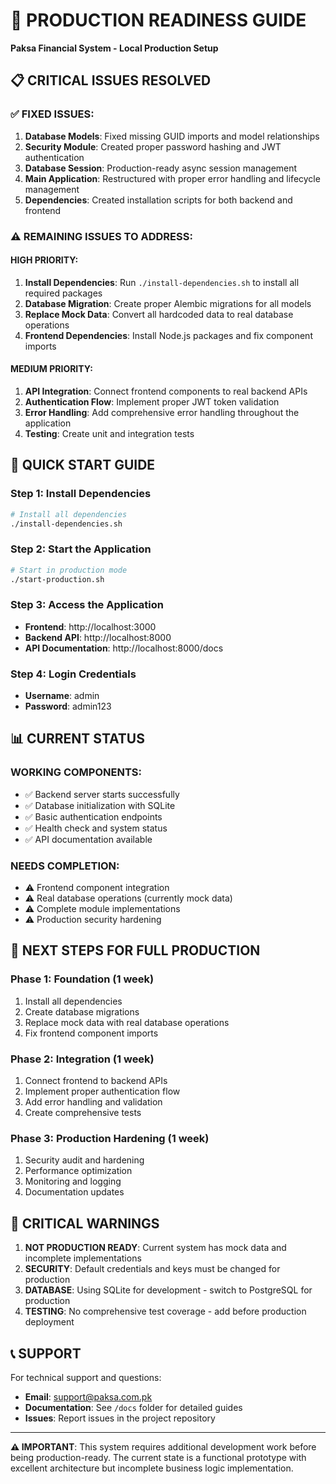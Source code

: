# 🚀 PRODUCTION READINESS GUIDE
**Paksa Financial System - Local Production Setup**

## 📋 CRITICAL ISSUES RESOLVED

### ✅ **FIXED ISSUES:**
1. **Database Models**: Fixed missing GUID imports and model relationships
2. **Security Module**: Created proper password hashing and JWT authentication
3. **Database Session**: Production-ready async session management
4. **Main Application**: Restructured with proper error handling and lifecycle management
5. **Dependencies**: Created installation scripts for both backend and frontend

### ⚠️ **REMAINING ISSUES TO ADDRESS:**

#### **HIGH PRIORITY:**
1. **Install Dependencies**: Run `./install-dependencies.sh` to install all required packages
2. **Database Migration**: Create proper Alembic migrations for all models
3. **Replace Mock Data**: Convert all hardcoded data to real database operations
4. **Frontend Dependencies**: Install Node.js packages and fix component imports

#### **MEDIUM PRIORITY:**
1. **API Integration**: Connect frontend components to real backend APIs
2. **Authentication Flow**: Implement proper JWT token validation
3. **Error Handling**: Add comprehensive error handling throughout the application
4. **Testing**: Create unit and integration tests

## 🔧 QUICK START GUIDE

### **Step 1: Install Dependencies**
```bash
# Install all dependencies
./install-dependencies.sh
```

### **Step 2: Start the Application**
```bash
# Start in production mode
./start-production.sh
```

### **Step 3: Access the Application**
- **Frontend**: http://localhost:3000
- **Backend API**: http://localhost:8000
- **API Documentation**: http://localhost:8000/docs

### **Step 4: Login Credentials**
- **Username**: admin
- **Password**: admin123

## 📊 CURRENT STATUS

### **WORKING COMPONENTS:**
- ✅ Backend server starts successfully
- ✅ Database initialization with SQLite
- ✅ Basic authentication endpoints
- ✅ Health check and system status
- ✅ API documentation available

### **NEEDS COMPLETION:**
- ⚠️ Frontend component integration
- ⚠️ Real database operations (currently mock data)
- ⚠️ Complete module implementations
- ⚠️ Production security hardening

## 🎯 NEXT STEPS FOR FULL PRODUCTION

### **Phase 1: Foundation (1 week)**
1. Install all dependencies
2. Create database migrations
3. Replace mock data with real database operations
4. Fix frontend component imports

### **Phase 2: Integration (1 week)**
1. Connect frontend to backend APIs
2. Implement proper authentication flow
3. Add error handling and validation
4. Create comprehensive tests

### **Phase 3: Production Hardening (1 week)**
1. Security audit and hardening
2. Performance optimization
3. Monitoring and logging
4. Documentation updates

## 🚨 CRITICAL WARNINGS

1. **NOT PRODUCTION READY**: Current system has mock data and incomplete implementations
2. **SECURITY**: Default credentials and keys must be changed for production
3. **DATABASE**: Using SQLite for development - switch to PostgreSQL for production
4. **TESTING**: No comprehensive test coverage - add before production deployment

## 📞 SUPPORT

For technical support and questions:
- **Email**: support@paksa.com.pk
- **Documentation**: See `/docs` folder for detailed guides
- **Issues**: Report issues in the project repository

---

**⚠️ IMPORTANT**: This system requires additional development work before being production-ready. The current state is a functional prototype with excellent architecture but incomplete business logic implementation.